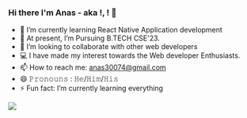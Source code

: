 ### Hi there I'm Anas - aka !, <programmer/>! 👋

- 🔭 I’m currently learning React Native Application development
- 🌱 At present, I’m Pursuing B.TECH CSE'23.
- 👯 I’m looking to collaborate with other web developers
- 💻 I have made my interest towards the Web developer Enthusiasts.
- 📫 How to reach me: anas30074@gmail.com
- 😄 𝙿𝚛𝚘𝚗𝚘𝚞𝚗𝚜 : 𝙷𝚎/𝙷𝚒𝚖/𝙷𝚒𝚜
- ⚡ Fun fact: I’m currently learning everything
<img src="https://github-readme-stats.vercel.app/api?username=anaskhan01&&show_icons=true&title_color=ffffff&icon_color=bb2acf&text_color=daf7dc&bg_color=151515">
